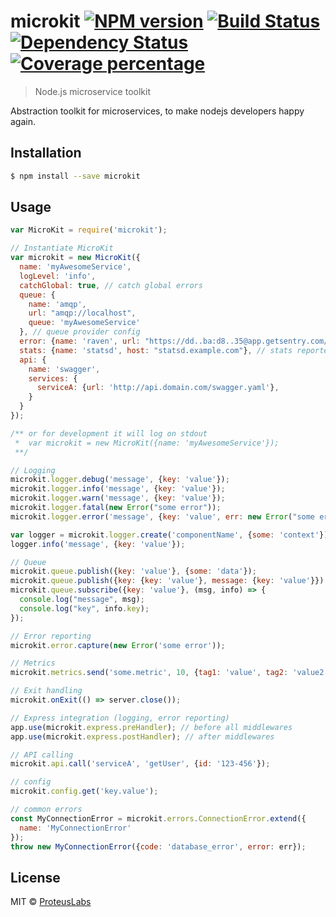 # microkit [![NPM version][npm-image]][npm-url] [![Build Status][travis-image]][travis-url] [![Dependency Status][daviddm-image]][daviddm-url] [![Coverage percentage][coveralls-image]][coveralls-url]
> Node.js microservice toolkit

Abstraction toolkit for microservices, to make nodejs developers happy again.

## Installation

```sh
$ npm install --save microkit
```

## Usage

```js
var MicroKit = require('microkit');

// Instantiate MicroKit
var microkit = new MicroKit({
  name: 'myAwesomeService',
  logLevel: 'info',
  catchGlobal: true, // catch global errors
  queue: {
    name: 'amqp',
    url: "amqp://localhost",
    queue: 'myAwesomeService'
  }, // queue provider config
  error: {name: 'raven', url: "https://dd..ba:d8..35@app.getsentry.com/24343"}, // error reporter config
  stats: {name: 'statsd', host: "statsd.example.com"}, // stats reporter config
  api: {
    name: 'swagger',
    services: {
      serviceA: {url: 'http://api.domain.com/swagger.yaml'},
    }
  }
});

/** or for development it will log on stdout
 *  var microkit = new MicroKit({name: 'myAwesomeService'});
 **/

// Logging
microkit.logger.debug('message', {key: 'value'});
microkit.logger.info('message', {key: 'value'});
microkit.logger.warn('message', {key: 'value'});
microkit.logger.fatal(new Error("some error"));
microkit.logger.error('message', {key: 'value', err: new Error("some error")});

var logger = microkit.logger.create('componentName', {some: 'context'});
logger.info('message', {key: 'value'});

// Queue
microkit.queue.publish({key: 'value'}, {some: 'data'});
microkit.queue.publish({key: {key: 'value'}, message: {key: 'value'}});
microkit.queue.subscribe({key: 'value'}, (msg, info) => {
  console.log("message", msg);
  console.log("key", info.key);
});

// Error reporting
microkit.error.capture(new Error('some error'));

// Metrics
microkit.metrics.send('some.metric', 10, {tag1: 'value', tag2: 'value2'});

// Exit handling
microkit.onExit(() => server.close());

// Express integration (logging, error reporting)
app.use(microkit.express.preHandler); // before all middlewares
app.use(microkit.express.postHandler); // after middlewares

// API calling
microkit.api.call('serviceA', 'getUser', {id: '123-456'});

// config
microkit.config.get('key.value');

// common errors
const MyConnectionError = microkit.errors.ConnectionError.extend({
  name: 'MyConnectionError'
});
throw new MyConnectionError({code: 'database_error', error: err});
```

## License

MIT © [ProteusLabs](https://proteuslabs.io)

[npm-image]: https://badge.fury.io/js/microkit.svg
[npm-url]: https://npmjs.org/package/microkit
[travis-image]: https://travis-ci.org/proteuslabs/microkit.svg?branch=master
[travis-url]: https://travis-ci.org/proteuslabs/microkit
[daviddm-image]: https://david-dm.org/proteuslabs/microkit.svg?theme=shields.io
[daviddm-url]: https://david-dm.org/proteuslabs/microkit
[coveralls-image]: https://coveralls.io/repos/proteuslabs/microkit/badge.svg
[coveralls-url]: https://coveralls.io/r/proteuslabs/microkit
